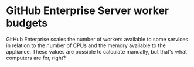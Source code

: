 # GitHub Enterprise Server worker budgets

GitHub Enterprise scales the number of workers available to some services in relation to the number of CPUs and the memory available to the appliance.
These values are possible to calculate manually, but that's what computers are for, right?


